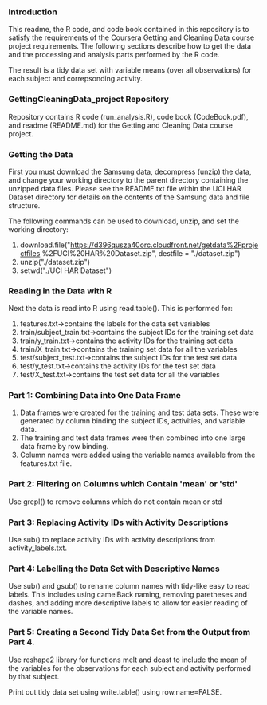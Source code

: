 ### Introduction
This readme, the R code, and code book contained in this repository is to 
satisfy the requirements of the Coursera Getting and Cleaning Data course
project requirements. The following sections describe how to get the data and 
the processing and analysis parts performed by the R code.

The result is a tidy data set with variable means (over all observations) 
for each subject and correpsonding activity.

### GettingCleaningData_project Repository
Repository contains R code (run_analysis.R), code book (CodeBook.pdf), and
readme (README.md) for the Getting and Cleaning Data course project.

### Getting the Data
First you must download the Samsung data, decompress (unzip) the data, and
change your working directory to the parent directory containing the unzipped
data files. Please see the README.txt file within the UCI HAR Dataset directory
for details on the contents of the Samsung data and file structure.

The following commands can be used to download, unzip, and set the working
directory:
1)	download.file("https://d396qusza40orc.cloudfront.net/getdata%2Fprojectfiles
%2FUCI%20HAR%20Dataset.zip", destfile = "./dataset.zip")
2)	unzip("./dataset.zip")
3)	setwd("./UCI HAR Dataset")

### Reading in the Data with R
Next the data is read into R using read.table(). This is performed for:
1)	features.txt->contains the labels for the data set variables
2)	train/subject_train.txt->contains the subject IDs for the training set data
3)	train/y_train.txt->contains the activity IDs for the training set data
4)	train/X_train.txt->contains the training set data for all the variables
5)	test/subject_test.txt->contains the subject IDs for the test set data
6)	test/y_test.txt->contains the activity IDs for the test set data
7)	test/X_test.txt->contains the test set data for all the variables

### Part 1: Combining Data into One Data Frame
1)	Data frames were created for the training and test data sets. These were
generated by column binding the subject IDs, activities, and variable data.
2)	The training and test data frames were then combined into one large data frame
by row binding.
3)	Column names were added using the variable names available from the features.txt
file.

### Part 2: Filtering on Columns which Contain 'mean' or 'std'
Use grepl() to remove columns which do not contain mean or std

### Part 3: Replacing Activity IDs with Activity Descriptions 
Use sub() to replace activity IDs with activity descriptions from
activity_labels.txt.

### Part 4: Labelling the Data Set with Descriptive Names
Use sub() and gsub() to rename column names with tidy-like easy to read labels.
This includes using camelBack naming, removing paretheses and dashes, and
adding more descriptive labels to allow for easier reading of the variable names.

### Part 5: Creating a Second Tidy Data Set from the Output from Part 4.
Use reshape2 library for functions melt and dcast to include the mean of the
variables for the observations for each subject and activity performed by that 
subject.

Print out tidy data set using write.table() using row.name=FALSE.
